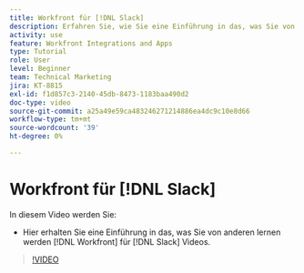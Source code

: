 ```yaml
---
title: Workfront für [!DNL Slack]
description: Erfahren Sie, wie Sie eine Einführung in das, was Sie von anderen lernen werden, erhalten [!DNL Workfront] für Slack-Videos.
activity: use
feature: Workfront Integrations and Apps
type: Tutorial
role: User
level: Beginner
team: Technical Marketing
jira: KT-8815
exl-id: f1d857c3-2140-45db-8473-1183baa490d2
doc-type: video
source-git-commit: a25a49e59ca483246271214886ea4dc9c10e8d66
workflow-type: tm+mt
source-wordcount: '39'
ht-degree: 0%

---
```


# Workfront für [!DNL Slack]

In diesem Video werden Sie:

* Hier erhalten Sie eine Einführung in das, was Sie von anderen lernen werden [!DNL Workfront] für [!DNL Slack] Videos.

>[!VIDEO](https://video.tv.adobe.com/v/335116/?quality=12&learn=on)
